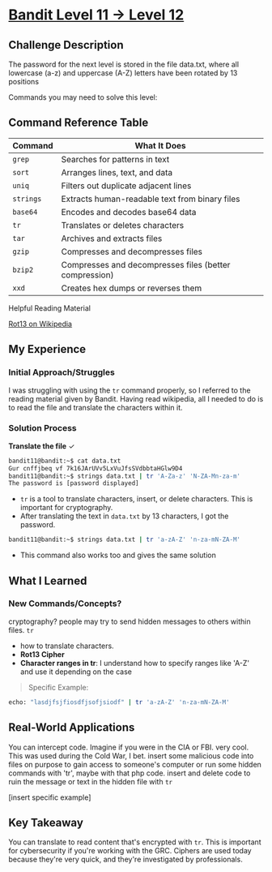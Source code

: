 # [Bandit Level 11 → Level 12](https://overthewire.org/wargames/bandit/bandit12.html)

## Challenge Description
The password for the next level is stored in the file data.txt, where all lowercase (a-z) and uppercase (A-Z) letters have been rotated by 13 positions

Commands you may need to solve this level:

## Command Reference Table
| Command | What It Does |
|---------|--------------|
| `grep` | Searches for patterns in text |
| `sort` | Arranges lines, text, and data |
| `uniq` | Filters out duplicate adjacent lines |
| `strings` | Extracts human-readable text from binary files |
| `base64` | Encodes and decodes base64 data |
| `tr` | Translates or deletes characters |
| `tar` | Archives and extracts files |
| `gzip` | Compresses and decompresses files |
| `bzip2` | Compresses and decompresses files (better compression) |
| `xxd` | Creates hex dumps or reverses them |

Helpful Reading Material

[Rot13 on Wikipedia](https://en.wikipedia.org/wiki/ROT13)

## My Experience

### Initial Approach/Struggles
I was struggling with using the `tr` command properly, so I referred to the reading material given by Bandit. Having read wikipedia, all I needed to do is to read the file and translate the characters within it.

### Solution Process
**Translate the file** ✓

```bash
bandit11@bandit:~$ cat data.txt
Gur cnffjbeq vf 7k16JArUVv5LxVuJfsSVdbbtaHGlw9D4
bandit11@bandit:~$ strings data.txt | tr 'A-Za-z' 'N-ZA-Mn-za-m'
The password is [password displayed]
```

- `tr` is a tool to translate characters, insert, or delete characters. This is important for cryptography.
- After translating the text in `data.txt` by 13 characters, I got the password.

```bash
bandit11@bandit:~$ strings data.txt | tr 'a-zA-Z' 'n-za-mN-ZA-M'
```

- This command also works too and gives the same solution

## What I Learned

### New Commands/Concepts?

cryptography? people may try to send hidden messages to others within files.
`tr`
- how to translate characters.
- **Rot13 Cipher**
- **Character ranges in tr**: I understand how to specify ranges like 'A-Z' and use it depending on the case

> Specific Example:

```bash
echo: "lasdjfsjfiosdfjsofjsiodf" | tr 'a-zA-Z' 'n-za-mN-ZA-M'
```

## Real-World Applications
You can intercept code. Imagine if you were in the CIA or FBI. very cool.
This was used during the Cold War, I bet.
insert some malicious code into files on purpose to gain access to someone's computer or run some hidden commands with 'tr', maybe with that php code.
insert and delete code to ruin the message or text in the hidden file with `tr`

[insert specific example]


## Key Takeaway
You can translate to read content that's encrypted with `tr`. This is important for cybersecurity if you're working with the GRC. Ciphers are used today because they're very quick, and they're investigated by professionals.
